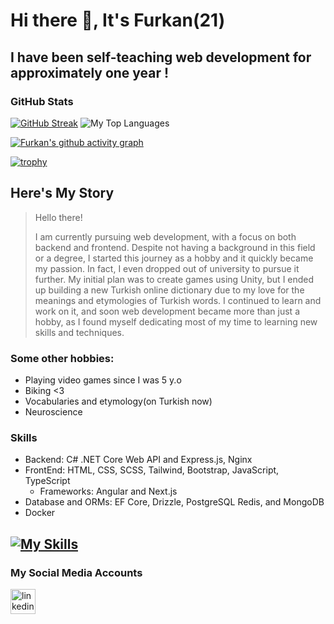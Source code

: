 # Hi there 👋, It's Furkan(21)
## I have been self-teaching web development for approximately one year !
### GitHub Stats
[![GitHub Streak](https://streak-stats.demolab.com?user=4furki4&theme=dark&hide_border=true&border_radius=20)](https://git.io/streak-stats)
![My Top Languages](https://github-readme-stats-git-masterrstaa-rickstaa.vercel.app/api/top-langs/?username=4furki4&layout=compact&theme=radical&langs_count=6&hide_border=true&border_radius=20)

[![Furkan's github activity graph](https://github-readme-activity-graph.vercel.app/graph?username=4furki4&theme=github-compact&hide_border=true&radius=16&bg_color=151515&custom_title=My%20Activity%20Graph%20^_^&title_color=26a641)](https://github.com/ashutosh00710/github-readme-activity-graph)

[![trophy](https://github-profile-trophy.vercel.app/?username=4furki4&theme=gruvbox&margin-w=50&row=1&column=7)](https://github.com/ryo-ma/github-profile-trophy)

## Here's My Story
>Hello there!
>
>I am currently pursuing web development, with a focus on both backend and frontend. Despite not having a background in this field or a degree, I started this journey as a hobby and it quickly became my passion. In fact, I even dropped out of university to pursue it further. My initial plan was to create games using Unity, but I ended up building a new Turkish online dictionary due to my love for the meanings and etymologies of Turkish words. I continued to learn and work on it, and soon web development became more than just a hobby, as I found myself dedicating most of my time to learning new skills and techniques.

### Some other hobbies: 
* Playing video games since I was 5 y.o
* Biking <3 
* Vocabularies and etymology(on Turkish now)
* Neuroscience

### Skills
- Backend: C# .NET Core Web API and Express.js, Nginx
- FrontEnd: HTML, CSS, SCSS, Tailwind, Bootstrap, JavaScript, TypeScript
  - Frameworks: Angular and Next.js
- Database and ORMs: EF Core, Drizzle, PostgreSQL Redis, and MongoDB 
- Docker

[![My Skills](https://skillicons.dev/icons?i=cs,net,nodejs,expressjs,prisma,angular,nextjs,react,ts,js,html,css,bootstrap,tailwind,docker,redis,postgres,mongodb,nginx)](https://skillicons.dev)
--------------------------------
### My Social Media Accounts

[<img src='https://skillicons.dev/icons?i=linkedin' alt='linkedin' height='40'>](https://www.linkedin.com/in/furkancengizz)
